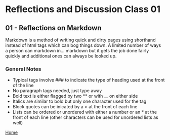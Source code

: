 # Reflections and Discussion Class 01

## 01 - Reflections on Markdown

Markdown is a method of writing quick and dirty pages using shorthand instead of html tags which can bog things down.  A limited number of ways a person can markdown in... markdown but it gets the job done fairly quickly and additional ones can always be looked up.

### General Notes

* Typical tags involve ### to indicate the type of heading used at the front of the line
* No paragraph tags needed, just type away
* Bold text is either flagged by two ** or with __ on either side
* Italics are similar to bold but only one character used for the tag
* Block quotes can be inicated by a > at the front of each line
* Lists can be ordered or unordered with either a number or an * at the front of each line (other characters can be used for unordered lists as well)

[Home](https://jeremy-adamson.github.io/reading-notes/)
